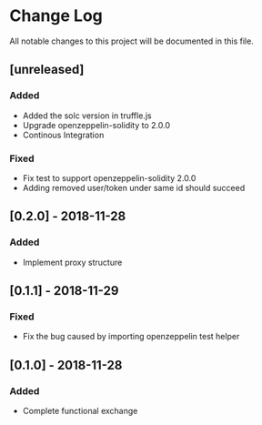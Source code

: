 # Change Log
All notable changes to this project will be documented in this file.

## [unreleased]
### Added
- Added the solc version in truffle.js
- Upgrade openzeppelin-solidity to 2.0.0
- Continous Integration

### Fixed
- Fix test to support openzeppelin-solidity 2.0.0
- Adding removed user/token under same id should succeed

## [0.2.0] - 2018-11-28
### Added
- Implement proxy structure

## [0.1.1] - 2018-11-29
### Fixed
- Fix the bug caused by importing openzeppelin test helper

## [0.1.0] - 2018-11-28
### Added
- Complete functional exchange
